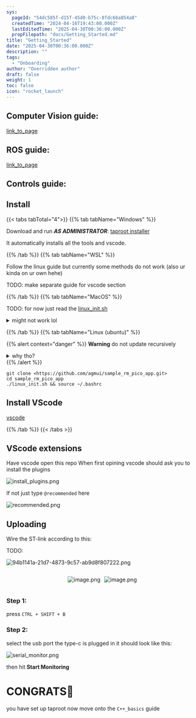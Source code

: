 ```yaml
---
sys:
  pageId: "54dc585f-d15f-45d0-b75c-8fdc66a854a8"
  createdTime: "2024-04-16T19:43:00.000Z"
  lastEditedTime: "2025-04-30T00:36:00.000Z"
  propFilepath: "docs/Getting_Started.md"
title: "Getting_Started"
date: "2025-04-30T00:36:00.000Z"
description: ""
tags:
  - "Onboarding"
author: "Overridden author"
draft: false
weight: 1
toc: false
icon: "rocket_launch"
---
```


## Computer Vision guide:

[link_to_page](86d45bc0-388b-4d26-8848-44f255f73d0e)

## ROS guide:

[link_to_page](3c76c1de-ec8f-46d6-8b0a-294005edc2d5)

## Controls guide:

## Install

{{< tabs tabTotal="4">}}
{{% tab tabName="Windows" %}}

Download and run _**AS ADMINISTRATOR**_: [taproot installer](https://github.com/Thornbots/TeachingFreshies/releases/tag/1.0)

It automatically installs all the tools and vscode.

{{% /tab %}}
{{% tab tabName="WSL" %}}

Follow the linux guide but currently some methods do not work (also ur kinda on ur own hehe)

TODO: make separate guide for vscode section

{{% /tab %}}
{{% tab tabName="MacOS" %}}

TODO: for now just read the [linux_init.sh](https://github.com/agmui/sample_rm_pico_app/blob/main/linux_init.sh)

<details>
<summary>might not work lol</summary>

`brew install libusb pkg-config`

Next install: [vscode](https://code.visualstudio.com/Download)

</details>

{{% /tab %}}
{{% tab tabName="Linux (ubuntu)" %}}

{{% alert context="danger" %}}
**Warning** do not update recursively
<details>
<summary>why tho?</summary>
There are some submodules that may go on for a while (like tinyusb) and I highly
recommend you don't need to get them.
If you want to see what submodules I update just look in `linux_init.sh`
</details>
{{% /alert %}}

```shell
git clone <https://github.com/agmui/sample_rm_pico_app.git>
cd sample_rm_pico_app
./linux_init.sh && source ~/.bashrc
```

## Install VScode

[vscode](https://code.visualstudio.com/Download)

{{% /tab %}}
{{< /tabs >}}

## VScode extensions

Have vscode open this repo
When first opining vscode should ask you to install the plugins

![install_plugins.png](https://prod-files-secure.s3.us-west-2.amazonaws.com/d518164a-d88e-44d1-a4ee-3adb3bd8bce0/89bd30f0-1825-4e77-867b-0a41ce370880/install_plugins.png?X-Amz-Algorithm=AWS4-HMAC-SHA256&X-Amz-Content-Sha256=UNSIGNED-PAYLOAD&X-Amz-Credential=ASIAZI2LB466X5OB53MX%2F20250507%2Fus-west-2%2Fs3%2Faws4_request&X-Amz-Date=20250507T200938Z&X-Amz-Expires=3600&X-Amz-Security-Token=IQoJb3JpZ2luX2VjELz%2F%2F%2F%2F%2F%2F%2F%2F%2F%2FwEaCXVzLXdlc3QtMiJHMEUCIQCgqlvtRiN9XuVJFXDyWBPTBNEoBT6giKbS%2BGmQ%2F%2BiS%2BQIgc4Q1QUIWr5B3xGGyc0EqhwbDDuXI0gmYjsXSNhMtHk0q%2FwMIZRAAGgw2Mzc0MjMxODM4MDUiDLdwCkznlJtJcJX0hyrcA76i8xzv3CbvwFoMyaHadQneIx4kAlSYlodJqM7Ym3%2BQ%2BZe80ES0IPjs5oExiycVuG6JTUwyRbnsbtIWyLE%2Bn9Q3hm7AjeujijxNkzvsiFi4ft53Ge4OowJl7ju%2F5KBtIackeDRpr2MbA4LwDHllgCF40aDgxsSxh%2B2JX0Ca%2FYpAkIzwAlYK9IFlFVZIEsffWVtvGsmqOejDoB%2BDApSVEi4aNz7zeC3U%2By5uvZJK5RIzCjBGUv7jRv%2Fk3wkH9UjP2onIBaxBq%2FlROuYkbp75wRUpeQO%2B%2BE0%2FtBoITJOy0E1Htd8n4%2BHFziu7ELwq75v2obkun6kMXXe4nPkFMwmxuVxsN8AaJFyscChlKSSUsj%2BpYdN76zeTHqJkVdXx%2FXd%2B%2FLKmFekc0inZeUEWqRYa6qHiZorFaczqAfx8O8xSdQR%2B%2FV6f6y7Seb%2F2fIlMScYXZ6OtzZZ0b9EdwgCxqaXc2%2BM7Fve1%2FLl835Y7lkaubwDXiGwiJbBxzUgLnISfRUYZioscZ96Mc%2F3dNKPBL6sq7rAr6rv4DJfn6fGxTq7ZPCy6ro6V2bViAbfXUvZk3%2BRBxXuHM4SPsvojacKCF9HKVrA%2B0ABGwyo60dbzNQ6L1E7TebECsV%2B8LdDadaWDML7p7sAGOqUBhao1F7D0IzDvuOcC8UnLDB62Du%2FpA%2B4%2BZlqwMEU1q9kgIAxxfm0ihQBzLVwjC7XtD7un313FHhqbCqzanJ3SVcZD4yT%2BxBYvFj%2BAS6AKdkdbEKJzclZN0dj1eA6dyN5b51P6Jk5YO9SPL9AaB676PIRTaV6mZuCdBPlocQTEc9RqfqvlnoNNofWljteeNhdcZzl2AQSGXpf06NHQZ7FB6c%2BJjhw1&X-Amz-Signature=78a01d3363bdce12a852bc97fa805c4f552f320e52d92c29d3b90df88f287951&X-Amz-SignedHeaders=host&x-id=GetObject)

If not just type `@recommended` here  

![recommended.png](https://prod-files-secure.s3.us-west-2.amazonaws.com/d518164a-d88e-44d1-a4ee-3adb3bd8bce0/61e661e9-5d85-4dfc-be0d-8d2097a5e793/recommended.png?X-Amz-Algorithm=AWS4-HMAC-SHA256&X-Amz-Content-Sha256=UNSIGNED-PAYLOAD&X-Amz-Credential=ASIAZI2LB466X5OB53MX%2F20250507%2Fus-west-2%2Fs3%2Faws4_request&X-Amz-Date=20250507T200938Z&X-Amz-Expires=3600&X-Amz-Security-Token=IQoJb3JpZ2luX2VjELz%2F%2F%2F%2F%2F%2F%2F%2F%2F%2FwEaCXVzLXdlc3QtMiJHMEUCIQCgqlvtRiN9XuVJFXDyWBPTBNEoBT6giKbS%2BGmQ%2F%2BiS%2BQIgc4Q1QUIWr5B3xGGyc0EqhwbDDuXI0gmYjsXSNhMtHk0q%2FwMIZRAAGgw2Mzc0MjMxODM4MDUiDLdwCkznlJtJcJX0hyrcA76i8xzv3CbvwFoMyaHadQneIx4kAlSYlodJqM7Ym3%2BQ%2BZe80ES0IPjs5oExiycVuG6JTUwyRbnsbtIWyLE%2Bn9Q3hm7AjeujijxNkzvsiFi4ft53Ge4OowJl7ju%2F5KBtIackeDRpr2MbA4LwDHllgCF40aDgxsSxh%2B2JX0Ca%2FYpAkIzwAlYK9IFlFVZIEsffWVtvGsmqOejDoB%2BDApSVEi4aNz7zeC3U%2By5uvZJK5RIzCjBGUv7jRv%2Fk3wkH9UjP2onIBaxBq%2FlROuYkbp75wRUpeQO%2B%2BE0%2FtBoITJOy0E1Htd8n4%2BHFziu7ELwq75v2obkun6kMXXe4nPkFMwmxuVxsN8AaJFyscChlKSSUsj%2BpYdN76zeTHqJkVdXx%2FXd%2B%2FLKmFekc0inZeUEWqRYa6qHiZorFaczqAfx8O8xSdQR%2B%2FV6f6y7Seb%2F2fIlMScYXZ6OtzZZ0b9EdwgCxqaXc2%2BM7Fve1%2FLl835Y7lkaubwDXiGwiJbBxzUgLnISfRUYZioscZ96Mc%2F3dNKPBL6sq7rAr6rv4DJfn6fGxTq7ZPCy6ro6V2bViAbfXUvZk3%2BRBxXuHM4SPsvojacKCF9HKVrA%2B0ABGwyo60dbzNQ6L1E7TebECsV%2B8LdDadaWDML7p7sAGOqUBhao1F7D0IzDvuOcC8UnLDB62Du%2FpA%2B4%2BZlqwMEU1q9kgIAxxfm0ihQBzLVwjC7XtD7un313FHhqbCqzanJ3SVcZD4yT%2BxBYvFj%2BAS6AKdkdbEKJzclZN0dj1eA6dyN5b51P6Jk5YO9SPL9AaB676PIRTaV6mZuCdBPlocQTEc9RqfqvlnoNNofWljteeNhdcZzl2AQSGXpf06NHQZ7FB6c%2BJjhw1&X-Amz-Signature=26b6c83fff16e87e88d0f0904c94da395ffceb2629fc14cdd8669ee0c2ff4d13&X-Amz-SignedHeaders=host&x-id=GetObject)

## Uploading

Wire the ST-link according to this:

TODO:

![94b1141a-21d7-4873-9c57-ab9d8f807222.png](https://prod-files-secure.s3.us-west-2.amazonaws.com/d518164a-d88e-44d1-a4ee-3adb3bd8bce0/e5fad17d-ab82-4300-9f4c-505ab4b1202c/94b1141a-21d7-4873-9c57-ab9d8f807222.png?X-Amz-Algorithm=AWS4-HMAC-SHA256&X-Amz-Content-Sha256=UNSIGNED-PAYLOAD&X-Amz-Credential=ASIAZI2LB466X5OB53MX%2F20250507%2Fus-west-2%2Fs3%2Faws4_request&X-Amz-Date=20250507T200938Z&X-Amz-Expires=3600&X-Amz-Security-Token=IQoJb3JpZ2luX2VjELz%2F%2F%2F%2F%2F%2F%2F%2F%2F%2FwEaCXVzLXdlc3QtMiJHMEUCIQCgqlvtRiN9XuVJFXDyWBPTBNEoBT6giKbS%2BGmQ%2F%2BiS%2BQIgc4Q1QUIWr5B3xGGyc0EqhwbDDuXI0gmYjsXSNhMtHk0q%2FwMIZRAAGgw2Mzc0MjMxODM4MDUiDLdwCkznlJtJcJX0hyrcA76i8xzv3CbvwFoMyaHadQneIx4kAlSYlodJqM7Ym3%2BQ%2BZe80ES0IPjs5oExiycVuG6JTUwyRbnsbtIWyLE%2Bn9Q3hm7AjeujijxNkzvsiFi4ft53Ge4OowJl7ju%2F5KBtIackeDRpr2MbA4LwDHllgCF40aDgxsSxh%2B2JX0Ca%2FYpAkIzwAlYK9IFlFVZIEsffWVtvGsmqOejDoB%2BDApSVEi4aNz7zeC3U%2By5uvZJK5RIzCjBGUv7jRv%2Fk3wkH9UjP2onIBaxBq%2FlROuYkbp75wRUpeQO%2B%2BE0%2FtBoITJOy0E1Htd8n4%2BHFziu7ELwq75v2obkun6kMXXe4nPkFMwmxuVxsN8AaJFyscChlKSSUsj%2BpYdN76zeTHqJkVdXx%2FXd%2B%2FLKmFekc0inZeUEWqRYa6qHiZorFaczqAfx8O8xSdQR%2B%2FV6f6y7Seb%2F2fIlMScYXZ6OtzZZ0b9EdwgCxqaXc2%2BM7Fve1%2FLl835Y7lkaubwDXiGwiJbBxzUgLnISfRUYZioscZ96Mc%2F3dNKPBL6sq7rAr6rv4DJfn6fGxTq7ZPCy6ro6V2bViAbfXUvZk3%2BRBxXuHM4SPsvojacKCF9HKVrA%2B0ABGwyo60dbzNQ6L1E7TebECsV%2B8LdDadaWDML7p7sAGOqUBhao1F7D0IzDvuOcC8UnLDB62Du%2FpA%2B4%2BZlqwMEU1q9kgIAxxfm0ihQBzLVwjC7XtD7un313FHhqbCqzanJ3SVcZD4yT%2BxBYvFj%2BAS6AKdkdbEKJzclZN0dj1eA6dyN5b51P6Jk5YO9SPL9AaB676PIRTaV6mZuCdBPlocQTEc9RqfqvlnoNNofWljteeNhdcZzl2AQSGXpf06NHQZ7FB6c%2BJjhw1&X-Amz-Signature=5bfff209e2e472628490d27420475577644e49dddd57fac3e5d819083128aa7d&X-Amz-SignedHeaders=host&x-id=GetObject)

<div style="display: flex;flex-direction: row; column-gap:10px; max-width: 630px;justify-content: center;">
<div>

![image.png](https://prod-files-secure.s3.us-west-2.amazonaws.com/d518164a-d88e-44d1-a4ee-3adb3bd8bce0/210ecb78-1116-4d7b-b9b7-2292f66fa2c2/image.png?X-Amz-Algorithm=AWS4-HMAC-SHA256&X-Amz-Content-Sha256=UNSIGNED-PAYLOAD&X-Amz-Credential=ASIAZI2LB4665FJCRBDO%2F20250507%2Fus-west-2%2Fs3%2Faws4_request&X-Amz-Date=20250507T200940Z&X-Amz-Expires=3600&X-Amz-Security-Token=IQoJb3JpZ2luX2VjELz%2F%2F%2F%2F%2F%2F%2F%2F%2F%2FwEaCXVzLXdlc3QtMiJGMEQCIHdX7q%2BbuM%2FT%2F%2FJaWHVb8rLQbeT7wOp4IAJNuH%2BVkTuOAiB669%2FaFramWvqoI4Eqj9sioa2GlNtkbBpLo7px%2BL3W7yr%2FAwhlEAAaDDYzNzQyMzE4MzgwNSIMr6mQKfBq7P69cNWEKtwDzIGyJ%2Bp6x04%2Bd3pf6vbUaoo0gdD3xraC1jLhn%2FXDp0Mf90dpboouERzrF4fs8yKkfpl56rNR4MpwEoz3FpUJ%2FEEWqxjUxs13cxuAVT0zctY2CSMVj4jdzRsXE9xLFWTN8S%2FONS0Ft83YHreXVC5SBAoP5JuqGhGXckjKfddJ95n0psS04I1o9aITGev0GFyZ6SrwIDXYjypOkJhvB0s7ipM2LybnlYIBq2I5NFXf2%2Bvi2tkgcrWl7VArrTydShQ5ODPGSQ3x5qYi2KOphLEH9jBGAqOtD4yD08COyjmp9qwAKIQ848Rd7BAMTLfbihjvES9Cb%2BJbkEJnMx6WdZ7AOG8W9F3xpKBw2p0N9XxR4JDYc89qbrBVb%2Fmg4E5aAeh4gbqwTCEZA40Fy0BOkhIFu0pE8scIAXY5zqh35UtRdueWjzGKsAfRZ3BNNXs%2F0euc5%2BBu6wjMQow80FzNyNNcSPy79%2F4O4t2TmCkIvgRxVsCvheRknSJMeQ%2FxaRLkEJifyR5Kl0rTtF1sfW7kuHQbbO1c7hXekTOOjiKE%2FSpgeedNTiuza4qqP5b63GSJw%2B8x%2FpxJjKAUf7ZsJz24CHealop93g6mmDcD6ZZJZOxVFhTnN95RpdcxJS%2Fcp18w2%2BnuwAY6pgHH0rOUF9Gqy2DWX4jM0iD9s5TG4%2F3Sj7ToMloVECs7cp9dW0rVBQ2hXkvl6fxa0Muu1oeOUmumZMLR1BonjcB%2BJGdJyYVTaZl6u2ziyFAj97w2O94DQuqVz2iec0l1YdHPjIbrtU%2BZ%2FCdtPVj1fqxsI0VmHVnKKgwiYQj4y2cvyGwqqRVP9Sxk5Rn%2FnhBjNJ4Rz5%2FTrYr8w%2FbKG9bFQIYIG%2FY69B3h&X-Amz-Signature=a344d74542f0f64cd7edb4f9731241c72ea5b921e69faa25063eca4db27cc46a&X-Amz-SignedHeaders=host&x-id=GetObject)

</div>
<div>

![image.png](https://prod-files-secure.s3.us-west-2.amazonaws.com/d518164a-d88e-44d1-a4ee-3adb3bd8bce0/33a0fd0f-8ca6-4a86-8e09-26e95ded1fff/image.png?X-Amz-Algorithm=AWS4-HMAC-SHA256&X-Amz-Content-Sha256=UNSIGNED-PAYLOAD&X-Amz-Credential=ASIAZI2LB466RIOBNIZ3%2F20250507%2Fus-west-2%2Fs3%2Faws4_request&X-Amz-Date=20250507T200941Z&X-Amz-Expires=3600&X-Amz-Security-Token=IQoJb3JpZ2luX2VjELz%2F%2F%2F%2F%2F%2F%2F%2F%2F%2FwEaCXVzLXdlc3QtMiJHMEUCIG5ejJcUFMXB2NtmDqWODJUuyrc1m7WC0neVhCLint7JAiEA8RswOE3A%2BlNh52Clvbt%2FPkQJ%2FN80x3t9dZ77OXPUI%2Bcq%2FwMIZRAAGgw2Mzc0MjMxODM4MDUiDI%2Bu9OrqGM8r2pXPCSrcAzQPESSP%2BoKD8Vbzh6lR%2BdQj4kPGmcQR4YTZPpVPul%2BpLnEcTFZX5Rm1rso220ubSoUw6Idiahmg9YjBiu5H3qqbNoRhvzEBMizzRjNCwrJHWBxoyMeCR4%2FbEqsbzo%2Bv4IREUWGIYN%2FCP9MNkXA68tbjlM5aDo0Mj7MNMufg93BzCYvc6Z9wRqxaBx0q66wI3CiwFPdN2zwb8eS%2FRNKwoWE8JCgMI439Ohj73TTrluhWStCmli2bktrMaJWjWPkY1csOmePFawbsczSHkrChXLHkptEGakXqciwFoDggJlFyaWbn1QSGnJFcec17q7SoIAKaV8HS42QAnroreIFODCdHUpLNBS%2F5Q9xbsuqZ5uR71mcQyPeeXw5aHWBRqeC0J29sa%2FBy3ABYp7GeifuuWhv915yLCax%2BdjtXN6Af41TdaRJDJK2NPgagHLCwKaHm74WTW7LyXMZUhKz1IaHLSlDEMmWmEHCs1fRA0vmQiIBApSkMOz6ZHOlBtS2i0hYLPbk9qHwIZjaFb%2BfDDTtw8qPTDnpQEMfkkT04oCInPuXUEZez1aMV3CYc%2F85Dendq01%2BUtMoY9Lm0n257bhjhslszCsXdB27F%2BR9WXk6TASs%2FwvXkLoUoAk3SEB2nMPLp7sAGOqUBBHhGDqjWMuQfCLlhz1xvY3610Fytyl%2FJCMlEopt920Di7gdtsT%2Fzv1o3oaW98hFD%2BkE6gZCWqgBhIywDb1%2BcKwRCQktkqjvZzYrqy1IgXYLqCBj6OamY0v%2FNL3wQYlS%2B1RPYgn849sx0SW5lWjONgdYsXqEL94d%2F5Gj4ZTtu1jn5oSAnpIZe%2Bvvn4QU5GousJ8q0OouNqsGf1URSvwsrU99syFhX&X-Amz-Signature=15861b78f523ae7a918b77771eca1147b144f961ad98ac80f7bd62a3e411def1&X-Amz-SignedHeaders=host&x-id=GetObject)

</div>
</div>

### Step 1:

press `CTRL + SHIFT + B`

### Step 2:

select the usb port the type-c is plugged in it should look like this:

![serial_monitor.png](https://prod-files-secure.s3.us-west-2.amazonaws.com/d518164a-d88e-44d1-a4ee-3adb3bd8bce0/f03f4774-05d4-4393-b6a0-d5efb6d315ab/serial_monitor.png?X-Amz-Algorithm=AWS4-HMAC-SHA256&X-Amz-Content-Sha256=UNSIGNED-PAYLOAD&X-Amz-Credential=ASIAZI2LB466X5OB53MX%2F20250507%2Fus-west-2%2Fs3%2Faws4_request&X-Amz-Date=20250507T200938Z&X-Amz-Expires=3600&X-Amz-Security-Token=IQoJb3JpZ2luX2VjELz%2F%2F%2F%2F%2F%2F%2F%2F%2F%2FwEaCXVzLXdlc3QtMiJHMEUCIQCgqlvtRiN9XuVJFXDyWBPTBNEoBT6giKbS%2BGmQ%2F%2BiS%2BQIgc4Q1QUIWr5B3xGGyc0EqhwbDDuXI0gmYjsXSNhMtHk0q%2FwMIZRAAGgw2Mzc0MjMxODM4MDUiDLdwCkznlJtJcJX0hyrcA76i8xzv3CbvwFoMyaHadQneIx4kAlSYlodJqM7Ym3%2BQ%2BZe80ES0IPjs5oExiycVuG6JTUwyRbnsbtIWyLE%2Bn9Q3hm7AjeujijxNkzvsiFi4ft53Ge4OowJl7ju%2F5KBtIackeDRpr2MbA4LwDHllgCF40aDgxsSxh%2B2JX0Ca%2FYpAkIzwAlYK9IFlFVZIEsffWVtvGsmqOejDoB%2BDApSVEi4aNz7zeC3U%2By5uvZJK5RIzCjBGUv7jRv%2Fk3wkH9UjP2onIBaxBq%2FlROuYkbp75wRUpeQO%2B%2BE0%2FtBoITJOy0E1Htd8n4%2BHFziu7ELwq75v2obkun6kMXXe4nPkFMwmxuVxsN8AaJFyscChlKSSUsj%2BpYdN76zeTHqJkVdXx%2FXd%2B%2FLKmFekc0inZeUEWqRYa6qHiZorFaczqAfx8O8xSdQR%2B%2FV6f6y7Seb%2F2fIlMScYXZ6OtzZZ0b9EdwgCxqaXc2%2BM7Fve1%2FLl835Y7lkaubwDXiGwiJbBxzUgLnISfRUYZioscZ96Mc%2F3dNKPBL6sq7rAr6rv4DJfn6fGxTq7ZPCy6ro6V2bViAbfXUvZk3%2BRBxXuHM4SPsvojacKCF9HKVrA%2B0ABGwyo60dbzNQ6L1E7TebECsV%2B8LdDadaWDML7p7sAGOqUBhao1F7D0IzDvuOcC8UnLDB62Du%2FpA%2B4%2BZlqwMEU1q9kgIAxxfm0ihQBzLVwjC7XtD7un313FHhqbCqzanJ3SVcZD4yT%2BxBYvFj%2BAS6AKdkdbEKJzclZN0dj1eA6dyN5b51P6Jk5YO9SPL9AaB676PIRTaV6mZuCdBPlocQTEc9RqfqvlnoNNofWljteeNhdcZzl2AQSGXpf06NHQZ7FB6c%2BJjhw1&X-Amz-Signature=fca122e8c8e75f24350e0d6749d25779d84e971f824e6173fdcb139871774c0c&X-Amz-SignedHeaders=host&x-id=GetObject)

then hit **Start Monitoring**

# CONGRATS🎉

you have set up taproot now move onto the `C++_basics` guide
